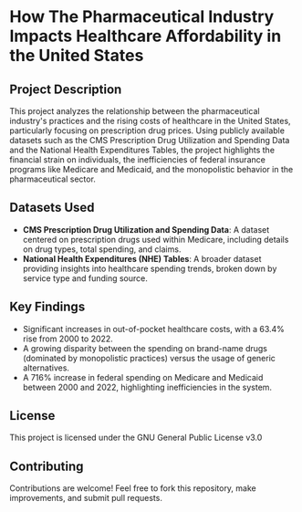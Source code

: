 # How The Pharmaceutical Industry Impacts Healthcare Affordability in the United States

## Project Description

This project analyzes the relationship between the pharmaceutical industry's practices and the rising costs of healthcare in the United States, particularly focusing on prescription drug prices. Using publicly available datasets such as the CMS Prescription Drug Utilization and Spending Data and the National Health Expenditures Tables, the project highlights the financial strain on individuals, the inefficiencies of federal insurance programs like Medicare and Medicaid, and the monopolistic behavior in the pharmaceutical sector.

## Datasets Used
- **CMS Prescription Drug Utilization and Spending Data**: A dataset centered on prescription drugs used within Medicare, including details on drug types, total spending, and claims.
- **National Health Expenditures (NHE) Tables**: A broader dataset providing insights into healthcare spending trends, broken down by service type and funding source.

## Key Findings
- Significant increases in out-of-pocket healthcare costs, with a 63.4% rise from 2000 to 2022.
- A growing disparity between the spending on brand-name drugs (dominated by monopolistic practices) versus the usage of generic alternatives.
- A 716% increase in federal spending on Medicare and Medicaid between 2000 and 2022, highlighting inefficiencies in the system.

## License
This project is licensed under the GNU General Public License v3.0

## Contributing
Contributions are welcome! Feel free to fork this repository, make improvements, and submit pull requests.
